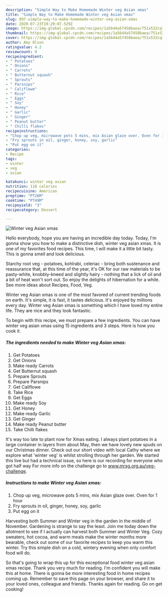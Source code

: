 ```yaml
---
description: "Simple Way to Make Homemade Winter veg Asian xmas"
title: "Simple Way to Make Homemade Winter veg Asian xmas"
slug: 897-simple-way-to-make-homemade-winter-veg-asian-xmas
date: 2020-07-23T19:29:07.529Z
image: https://img-global.cpcdn.com/recipes/1a5644a57458baea/751x532cq70/winter-veg-asian-xmas-recipe-main-photo.jpg
thumbnail: https://img-global.cpcdn.com/recipes/1a5644a57458baea/751x532cq70/winter-veg-asian-xmas-recipe-main-photo.jpg
cover: https://img-global.cpcdn.com/recipes/1a5644a57458baea/751x532cq70/winter-veg-asian-xmas-recipe-main-photo.jpg
author: Amy Olson
ratingvalue: 4.2
reviewcount: 9
recipeingredient:
- " Potatoes"
- " Onions"
- " Carrots"
- " Butternut squash"
- " Sprouts"
- " Parsnips"
- " Califlowe"
- " Rice"
- " Eggs"
- " Soy"
- " Honey"
- " Garlic"
- " Ginger"
- " Peanut butter"
- " Chilli flakes"
recipeinstructions:
- "Chop up veg, microwave pots 5 mins, mix Asian glaze over. Oven for 1 hour"
- "Fry sprouts in oil, ginger, honey, soy, garlic"
- "Put egg on it"
categories:
- Recipe
tags:
- winter
- veg
- asian

katakunci: winter veg asian 
nutrition: 118 calories
recipecuisine: American
preptime: "PT26M"
cooktime: "PT49M"
recipeyield: "3"
recipecategory: Dessert

---
```



![Winter veg Asian xmas](https://img-global.cpcdn.com/recipes/1a5644a57458baea/751x532cq70/winter-veg-asian-xmas-recipe-main-photo.jpg)

Hello everybody, hope you are having an incredible day today. Today, I'm gonna show you how to make a distinctive dish, winter veg asian xmas. It is one of my favorites food recipes. This time, I will make it a little bit tasty. This is gonna smell and look delicious.

Starchy root veg - potatoes, kohlrabi, celeriac - bring both sustenance and reassurance that, at this time of the year, it&#39;s OK for our raw materials to be pasty-white, knobbly-kneed and slightly hairy - nothing that a lick of oil and a bit of heat won&#39;t sort out. So enjoy the delights of hibernation for a while. See more ideas about Recipes, Food, Veg.

Winter veg Asian xmas is one of the most favored of current trending foods on earth. It's simple, it is fast, it tastes delicious. It's enjoyed by millions every day. Winter veg Asian xmas is something which I have loved my entire life. They are nice and they look fantastic.


To begin with this recipe, we must prepare a few ingredients. You can have winter veg asian xmas using 15 ingredients and 3 steps. Here is how you cook it.

<!--inarticleads1-->

##### The ingredients needed to make Winter veg Asian xmas:

1. Get  Potatoes
1. Get  Onions
1. Make ready  Carrots
1. Get  Butternut squash
1. Prepare  Sprouts
1. Prepare  Parsnips
1. Get  Califlowe
1. Take  Rice
1. Get  Eggs
1. Make ready  Soy
1. Get  Honey
1. Make ready  Garlic
1. Get  Ginger
1. Make ready  Peanut butter
1. Take  Chilli flakes


It&#39;s way too late to plant now for Xmas eating. I always plant potatoes in a large container in layers from about May, then we have lovely new spuds on our Christmas dinner. Check out our short video with local Cathy where we explore what &#39;winter veg&#39; is whilst strolling through her garden. We started this live but had a technical issue, so here is our recording for everyone who got half way For more info on the challenge go to www.mrsg.org.au/veg-challenge. 

<!--inarticleads2-->

##### Instructions to make Winter veg Asian xmas:

1. Chop up veg, microwave pots 5 mins, mix Asian glaze over. Oven for 1 hour
1. Fry sprouts in oil, ginger, honey, soy, garlic
1. Put egg on it


Harvesting both Summer and Winter veg in the garden in the middle of November. Gardening is strange to say the least. Join me today down the allotment to see if I actually can harvest both Summer and Winter Veg. Cozy sweaters, hot cocoa, and warm meals make the winter months more bearable, check out some of our favorite recipes to keep you warm this winter. Try this simple dish on a cold, wintery evening when only comfort food will do. 

So that's going to wrap this up for this exceptional food winter veg asian xmas recipe. Thank you very much for reading. I'm confident you will make this at home. There is gonna be more interesting food in home recipes coming up. Remember to save this page on your browser, and share it to your loved ones, colleague and friends. Thanks again for reading. Go on get cooking!
